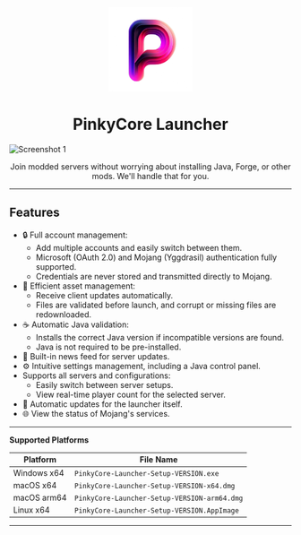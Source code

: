 <p align="center"><img src="./app/assets/images/SealCircle.png" width="150px" height="150px" alt="aventium softworks"></p>

<h1 align="center">PinkyCore Launcher</h1>

![Screenshot 1](https://imgur.com/a/N2Ss4mJ)

<p align="center">Join modded servers without worrying about installing Java, Forge, or other mods. We'll handle that for you.</p>

---

## Features

- 🔒 Full account management:
  - Add multiple accounts and easily switch between them.
  - Microsoft (OAuth 2.0) and Mojang (Yggdrasil) authentication fully supported.
  - Credentials are never stored and transmitted directly to Mojang.
- 📂 Efficient asset management:
  - Receive client updates automatically.
  - Files are validated before launch, and corrupt or missing files are redownloaded.
- ☕ Automatic Java validation:
  - Installs the correct Java version if incompatible versions are found.
  - Java is not required to be pre-installed.
- 📰 Built-in news feed for server updates.
- ⚙️ Intuitive settings management, including a Java control panel.
- Supports all servers and configurations:
  - Easily switch between server setups.
  - View real-time player count for the selected server.
- 🔄 Automatic updates for the launcher itself.
- 🌐 View the status of Mojang's services.

---

**Supported Platforms**

| Platform    | File Name                                 |
|-------------|-------------------------------------------|
| Windows x64 | `PinkyCore-Launcher-Setup-VERSION.exe`    |
| macOS x64   | `PinkyCore-Launcher-Setup-VERSION-x64.dmg`|
| macOS arm64 | `PinkyCore-Launcher-Setup-VERSION-arm64.dmg` |
| Linux x64   | `PinkyCore-Launcher-Setup-VERSION.AppImage`|

---

